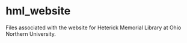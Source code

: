 # hml_website
Files associated with the website for Heterick Memorial Library at Ohio Northern University.
